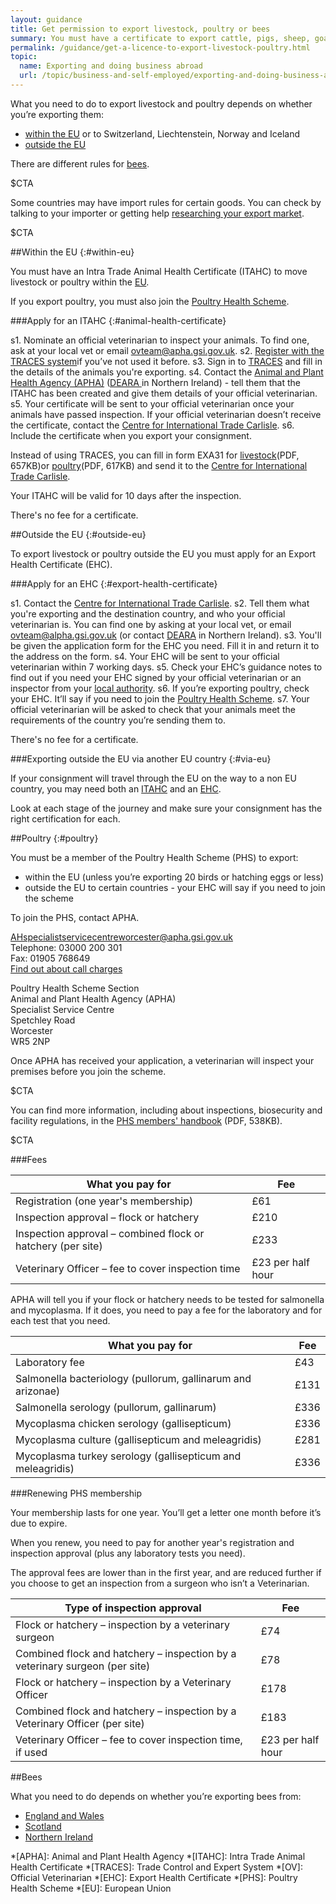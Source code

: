 ```yaml
---
layout: guidance
title: Get permission to export livestock, poultry or bees
summary: You must have a certificate to export cattle, pigs, sheep, goats and poultry.
permalink: /guidance/get-a-licence-to-export-livestock-poultry.html
topic:
  name: Exporting and doing business abroad
  url: /topic/business-and-self-employed/exporting-and-doing-business-abroad.html
---
```

What you need to do to export livestock and poultry depends on whether you’re exporting them:

- [within the EU](#within-eu) or to Switzerland, Liechtenstein, Norway and Iceland
- [outside the EU](#outside-eu)

There are different rules for [bees](#exporting-bees).

$CTA

Some countries may have import rules for certain goods. You can check by talking to your importer or getting help [researching your export market](https://govuk-import-export.herokuapp.com/answer/choosing-export-market-ukti-experimental-sg.html).

$CTA

##Within the EU
{:#within-eu}

You must have an Intra Trade Animal Health Certificate (ITAHC) to move livestock or poultry within the [EU](https://www.gov.uk/eu-eea).

If you export poultry, you must also join the [Poultry Health Scheme](#poultry).

###Apply for an ITAHC
{:#animal-health-certificate}

s1. Nominate an official veterinarian to inspect your animals. To find one, ask at your local vet or email [ovteam@apha.gsi.gov.uk](mailto:ovteam@apha.gsi.gov.uk).
s2. [Register with the TRACES system](https://webgate.ec.europa.eu/sanco/traces/registration/open.do)if you’ve not used it before.
s3. Sign in to [TRACES](https://webgate.ec.europa.eu/sanco/traces/security/askLogin.do) and fill in the details of the animals you're exporting.
s4. Contact the [Animal and Plant Health Agency (APHA)](/government/organisations/animal-and-plant-health-agency/about/access-and-opening) ([DEARA ](https://www.dardni.gov.uk/contact) in Northern Ireland) - tell them that the ITAHC has been created and give them details of your official veterinarian.
s5. Your certificate will be sent to your official veterinarian once your animals have passed inspection. If your official veterinarian doesn’t receive the certificate, contact the [Centre for International Trade Carlisle](https://www.gov.uk/government/organisations/animal-and-plant-health-agency/about/access-and-opening#specialist-service-centres-ssc).
s6. Include the certificate when you export your consignment.

Instead of using TRACES,  you can fill in form EXA31 for [livestock](https://www.gov.uk/government/uploads/system/uploads/attachment_data/file/487433/form-exa31-livestock.pdf)(PDF, 657KB)or [poultry](https://www.gov.uk/government/uploads/system/uploads/attachment_data/file/487438/form-exa31-poultry.pdf)(PDF, 617KB) and send it to the [Centre for International Trade Carlisle](https://www.gov.uk/government/organisations/animal-and-plant-health-agency/about/access-and-opening#specialist-service-centres-ssc).

Your ITAHC will be valid for 10 days after the inspection.

There's no fee for a certificate.

##Outside the EU
{:#outside-eu}

To export livestock or poultry outside the EU you must apply for an Export Health Certificate (EHC).

###Apply for an EHC
{:#export-health-certificate}

s1. Contact the [Centre for International Trade Carlisle](/government/organisations/animal-and-plant-health-agency/about/access-and-opening#centre-for-international-trade-carlisle).
s2. Tell them what you're exporting and the destination country, and who your official veterinarian is. You can find one by asking at your local vet, or email <ovteam@alpha.gsi.gov.uk> (or contact [DEARA](https://www.daera-ni.gov.uk/contact) in Northern Ireland).
s3. You'll be given the application form for the EHC you need. Fill it in and return it to the address on the form.
s4. Your EHC will be sent to your official veterinarian within 7 working days.
s5. Check your EHC’s guidance notes to find out if you need your EHC signed by your official veterinarian or an inspector from your [local authority](/local-council). 
s6. If you’re exporting poultry, check your EHC. It’ll say if you need to join the [Poultry Health Scheme](#poultry).
s7. Your official veterinarian will be asked to check that your animals meet the requirements of the country you’re sending them to.

There's no fee for a certificate.

###Exporting outside the EU via another EU country
{:#via-eu}

If your consignment will travel through the EU on the way to a non EU country, you may need both an [ITAHC]({#animal-health-certificate}) and an [EHC](#export-health-certificate).

Look at each stage of the journey and make sure your consignment has the right certification for each.

##Poultry
{:#poultry}

You must be a member of the Poultry Health Scheme (PHS) to export:

- within the EU (unless you’re exporting 20 birds or hatching eggs or less)
- outside the EU to certain countries - your EHC will say if you need to join the scheme

To join the PHS, contact APHA.

<AHspecialistservicecentreworcester@apha.gsi.gov.uk>  
Telephone: 03000 200 301   
Fax: 01905 768649   
[Find out about call charges](/call-charges)   

Poultry Health Scheme Section   
Animal and Plant Health Agency (APHA)    
Specialist Service Centre    
Spetchley Road  
Worcester   
WR5 2NP    

Once APHA has received your application, a veterinarian will inspect your premises before you join the scheme. 


$CTA

You can find more information, including about inspections, biosecurity and facility regulations, in the [PHS members' handbook](https://www.gov.uk/government/uploads/system/uploads/attachment_data/file/377556/phs-handbook.pdf) (PDF, 538KB).

$CTA


###Fees

| What you pay for      | Fee |
|---------------|------------------|
| Registration (one year's membership) | £61 |
| Inspection approval – flock or hatchery | £210 |
| Inspection approval – combined flock or hatchery (per site) | £233 |
| Veterinary Officer – fee to cover inspection time | £23 per half hour |


APHA will tell you if your flock or hatchery needs to be tested for salmonella and mycoplasma. If it does, you need to pay a fee for the laboratory and for each test that you need.

| What you pay for      | Fee |
|---------------|------------------|
| Laboratory fee | £43 |
| Salmonella bacteriology (pullorum, gallinarum and arizonae) | £131 |
| Salmonella serology (pullorum, gallinarum) | £336 |
| Mycoplasma chicken serology (gallisepticum) | £336 |
| Mycoplasma culture (gallisepticum and meleagridis) | £281 |
| Mycoplasma turkey serology (gallisepticum and meleagridis) | £336 |

###Renewing PHS membership

Your membership lasts for one year. You’ll get a letter one month before it’s due to expire.

When you renew, you need to pay for another year's registration and inspection approval (plus any laboratory tests you need). 

The approval fees are lower than in the first year, and are reduced further if you choose to get an inspection from a surgeon who isn’t a Veterinarian.

| Type of inspection approval      | Fee |
|---------------|------------------|
| Flock or hatchery – inspection by a veterinary surgeon | £74 |
| Combined flock and hatchery – inspection by a veterinary surgeon (per site) | £78 |
| Flock or hatchery – inspection by a Veterinary Officer | £178 |
| Combined flock and hatchery – inspection by a Veterinary Officer (per site) | £183 |
| Veterinary Officer – fee to cover inspection time, if used | £23 per half hour |

##Bees

What you need to do depends on whether you’re exporting bees from:

- [England and Wales](http://www.nationalbeeunit.com/index.cfm?sectionid=47)
- [Scotland](http://www.sasa.gov.uk/wildlife-environment/bee-health)
- [Northern Ireland](https://www.daera-ni.gov.uk/articles/honeybee-and-bumblebee-imports-and-exports)   


*[APHA]: Animal and Plant Health Agency
*[ITAHC]: Intra Trade Animal Health Certificate
*[TRACES]: Trade Control and Expert System
*[OV]: Official Veterinarian
*[EHC]: Export Health Certificate
*[PHS]: Poultry Health Scheme
*[EU]: European Union



